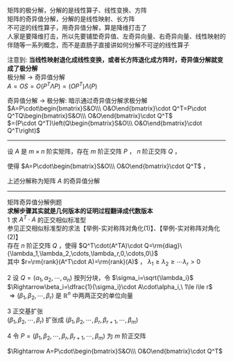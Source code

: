 矩阵的极分解，分解的是线性算子、线性变换、方阵  
矩阵的奇异值分解，分解的是线性映射、长方阵  
不可逆的线性算子，用奇异值分解，算是降维打击了  
人家是要降维打击，所以先要铺垫奇异值、左奇异向量、右奇异向量、线性映射的伴随等一系列概念，而不是直肠子直接讲如何分解不可逆的线性算子  
  
注意到: **当线性映射退化成线性变换，或者长方阵退化成方阵时，奇异值分解就变成了极分解**  
极分解 $\longrightarrow$ 奇异值分解  
 $A=OS=O(P^T\Lambda P)=(OP^T)\Lambda(P)$  
  
奇异值分解 $\longrightarrow$ 极分解: 暗示通过奇异值分解求极分解  
 $A=P\cdot\begin{bmatrix}S&O\\\ O&O\end{bmatrix}\cdot Q^T=P\cdot Q^TQ\begin{bmatrix}S&O\\\ O&O\end{bmatrix}\cdot Q^T$  
 $=(P\cdot Q^T)\left(Q\begin{bmatrix}S&O\\\ O&O\end{bmatrix}\cdot Q^T\right)$  
  
---  
  
设 $A$ 是 $m\times n$ 阶实矩阵，存在 $m$ 阶正交阵 $P$ ， $n$ 阶正交阵 $Q$ ，  
  
使得 $A=P\cdot\begin{bmatrix}S&O\\\ O&O\end{bmatrix}\cdot Q^T$ ，  
  
上述分解称为矩阵 $A$ 的奇异值分解  
  
---  
  
矩阵奇异值分解例题  
**求解步骤其实就是几何版本的证明过程翻译成代数版本**  
1 求 $A^T\cdot A$ 的正交相似标准型  
参见正交相似标准型的求法【举例-实对称阵对角化(1)】、【举例-实对称阵对角化(2)】  
存在 $n$ 阶正交阵 $Q$ ，使得 $Q^T\cdot(A^TA)\cdot Q=\rm{diag}\{\lambda_1,\lambda_2,\cdots,\lambda_r,0,\cdots,0\}$  
其中 $r=\rm{rank}(A^T\cdot A)=\rm{rank}(A)$ ， $\lambda_1\geq\lambda_2\geq\cdots\lambda_r>0$  
  
2 设 $Q=(\alpha_1,\alpha_2,\cdots,\alpha_n)$ 按列分块，令 $\sigma_i=\sqrt{\lambda_i}$  
 $\Rightarrow\beta_i=\dfrac{1}{\sigma_i}\cdot A\cdot\alpha_i,\ 1\le i\le r$  
 $\Rightarrow(\beta_1,\beta_2,\cdots,\beta_r)$ 是 $\mathbb{R}^n$ 中两两正交的单位向量  
  
3 正交基扩张  
 $(\beta_1,\beta_2,\cdots,\beta_r)$ 扩张成 $(\beta_1,\beta_2,\cdots,\beta_r,\beta_{r+1},\cdots,\beta_m)$  
  
4 令 $P=(\beta_1,\beta_2,\cdots,\beta_r,\beta_{r+1},\cdots,\beta_m)$ 为 $m$ 阶正交阵  
  
 $\Rightarrow A=P\cdot\begin{bmatrix}S&O\\\ O&O\end{bmatrix}\cdot Q^T$  
